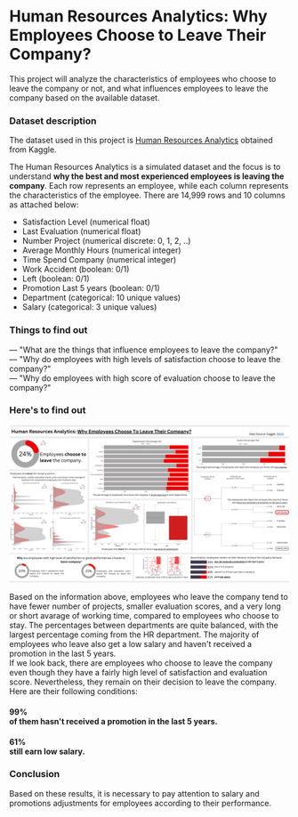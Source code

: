 # Human Resources Analytics: **Why Employees Choose to Leave Their Company?**
This project will analyze the characteristics of employees who choose to leave the company or not, and what influences employees to leave the company based on the available dataset.

### Dataset description
The dataset used in this project is [Human Resources Analytics](https://www.kaggle.com/datasets/colara/human-resource) obtained from Kaggle.

The Human Resources Analytics is a simulated dataset and the focus is to understand **why the best and most experienced employees is leaving the company**. Each row represents an employee, while each column represents the characteristics of the employee. There are 14,999 rows and 10 columns as attached below:
- Satisfaction Level (numerical float)
- Last Evaluation (numerical float)
- Number Project (numerical discrete: 0, 1, 2, ..)
- Average Monthly Hours (numerical integer)
- Time Spend Company (numerical integer)
- Work Accident (boolean: 0/1)
- Left (boolean: 0/1)
- Promotion Last 5 years (boolean: 0/1)
- Department (categorical: 10 unique values)
- Salary (categorical: 3 unique values)

### Things to find out
— "What are the things that influence employees to leave the company?" <br>
— "Why do employees with high levels of satisfaction choose to leave the company?" <br>
— "Why do employees with high score of evaluation choose to leave the company?"

### Here's to find out
![Analytics Dashboard](report-hr-analytics.png)

Based on the information above, employees who leave the company tend to have fewer number of projects, smaller evaluation scores, and a very long or short avarage of working time, compared to employees who choose to stay. The percentages between departments are quite balanced, with the largest percentage coming from the HR department. The majority of employees who leave also get a low salary and haven't received a promotion in the last 5 years. <br>
If we look back, there are employees who choose to leave the company even though they have a fairly high level of satisfaction and evaluation score. Nevertheless, they remain on their decision to leave the company. Here are their following conditions:
#### 99% <br> of them hasn't received a promotion in the last 5 years.
#### 61% <br> still earn low salary.

### Conclusion
Based on these results, it is necessary to pay attention to salary and promotions adjustments for employees according to their performance.